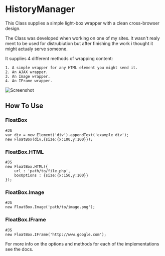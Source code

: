 HistoryManager
================
This Class supplies a simple light-box wrapper with a clean cross-browser design. 

The Class was developed when working on one of my sites. It wasn't realy ment to be used for distrubiution but after finishing the work i thought it might actualy serve someone.

It supplies 4 different methods of wrapping content:

	1. A simple wrapper for any HTML element you might send it.
	2. An AJAX wrapper.
	3. An Image wrapper.
	4. An IFrame wrapper.

![Screenshot](http://github.com/arieh/FloatBox/raw/master/screenshot.png)

How To Use
-------------
### FloatBox
	
	#JS
	var div = new Element('div').appendText('example div');
	new FloatBox(div,{size:{x:100,y:100}});
	
### FloatBox.HTML
	
	#JS
	new FloatBox.HTML({
		url : 'path/to/file.php',
		boxOptions : {size:{x:150,y:100}}
	});

### FloatBox.Image

	#JS
	new FloatBox.Image('path/to/image.png');
	
### FloatBox.IFrame 

	#JS
	new FloatBox.IFrame('http://www.google.com');
	
	
For more info on the options and methods for each of the implementations see the docs.